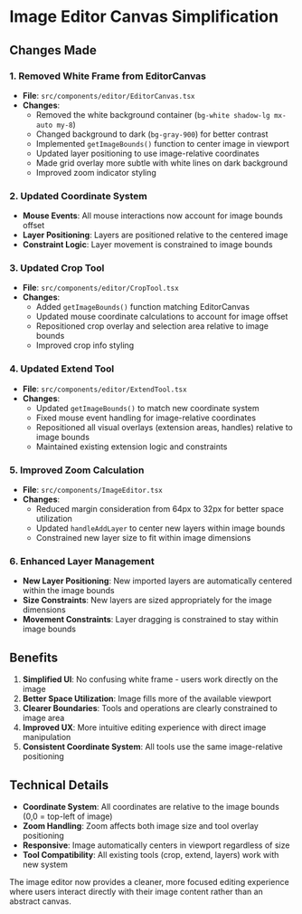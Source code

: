 # Image Editor Canvas Simplification

## Changes Made

### 1. Removed White Frame from EditorCanvas
- **File**: `src/components/editor/EditorCanvas.tsx`
- **Changes**:
  - Removed the white background container (`bg-white shadow-lg mx-auto my-8`)
  - Changed background to dark (`bg-gray-900`) for better contrast
  - Implemented `getImageBounds()` function to center image in viewport
  - Updated layer positioning to use image-relative coordinates
  - Made grid overlay more subtle with white lines on dark background
  - Improved zoom indicator styling

### 2. Updated Coordinate System
- **Mouse Events**: All mouse interactions now account for image bounds offset
- **Layer Positioning**: Layers are positioned relative to the centered image
- **Constraint Logic**: Layer movement is constrained to image bounds

### 3. Updated Crop Tool
- **File**: `src/components/editor/CropTool.tsx`
- **Changes**:
  - Added `getImageBounds()` function matching EditorCanvas
  - Updated mouse coordinate calculations to account for image offset
  - Repositioned crop overlay and selection area relative to image bounds
  - Improved crop info styling

### 4. Updated Extend Tool
- **File**: `src/components/editor/ExtendTool.tsx`
- **Changes**:
  - Updated `getImageBounds()` to match new coordinate system
  - Fixed mouse event handling for image-relative coordinates
  - Repositioned all visual overlays (extension areas, handles) relative to image bounds
  - Maintained existing extension logic and constraints

### 5. Improved Zoom Calculation
- **File**: `src/components/ImageEditor.tsx`
- **Changes**:
  - Reduced margin consideration from 64px to 32px for better space utilization
  - Updated `handleAddLayer` to center new layers within image bounds
  - Constrained new layer size to fit within image dimensions

### 6. Enhanced Layer Management
- **New Layer Positioning**: New imported layers are automatically centered within the image bounds
- **Size Constraints**: New layers are sized appropriately for the image dimensions
- **Movement Constraints**: Layer dragging is constrained to stay within image bounds

## Benefits

1. **Simplified UI**: No confusing white frame - users work directly on the image
2. **Better Space Utilization**: Image fills more of the available viewport
3. **Clearer Boundaries**: Tools and operations are clearly constrained to image area
4. **Improved UX**: More intuitive editing experience with direct image manipulation
5. **Consistent Coordinate System**: All tools use the same image-relative positioning

## Technical Details

- **Coordinate System**: All coordinates are relative to the image bounds (0,0 = top-left of image)
- **Zoom Handling**: Zoom affects both image size and tool overlay positioning
- **Responsive**: Image automatically centers in viewport regardless of size
- **Tool Compatibility**: All existing tools (crop, extend, layers) work with new system

The image editor now provides a cleaner, more focused editing experience where users interact directly with their image content rather than an abstract canvas. 